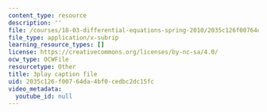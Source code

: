 ```yaml
---
content_type: resource
description: ''
file: /courses/18-03-differential-equations-spring-2010/2035c126f00764da4bf0cedbc2dc15fc_XDhJ8lVGbl8.srt
file_type: application/x-subrip
learning_resource_types: []
license: https://creativecommons.org/licenses/by-nc-sa/4.0/
ocw_type: OCWFile
resourcetype: Other
title: 3play caption file
uid: 2035c126-f007-64da-4bf0-cedbc2dc15fc
video_metadata:
  youtube_id: null
---
```

